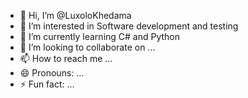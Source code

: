- 👋 Hi, I’m @LuxoloKhedama
- 👀 I’m interested in Software development and testing
- 🌱 I’m currently learning C# and Python
- 💞️ I’m looking to collaborate on ...
- 📫 How to reach me ...
- 😄 Pronouns: ...
- ⚡ Fun fact: ...

<!---
LuxoloKhedama/LuxoloKhedama is a ✨ special ✨ repository because its `README.md` (this file) appears on your GitHub profile.
You can click the Preview link to take a look at your changes.
--->
